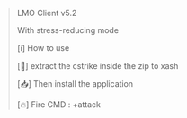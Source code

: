 > LMO Client v5.2
>
> With stress-reducing mode
>
> [ℹ️] How to use
> 
> [📂] extract the cstrike inside the zip to xash
> 
> [📥] Then install the application
> 
> [🔥] Fire CMD : +attack
>
